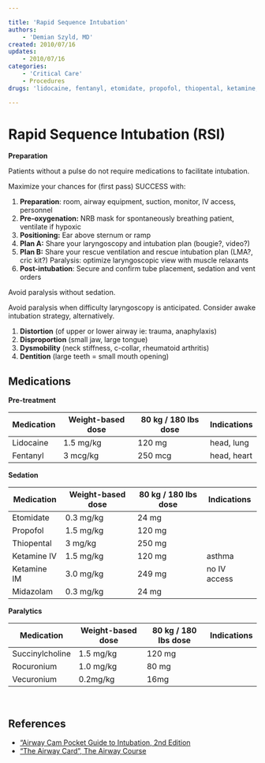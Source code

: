 ```yaml
---

title: 'Rapid Sequence Intubation'
authors:
    - 'Demian Szyld, MD'
created: 2010/07/16
updates:
    - 2010/07/16
categories:
    - 'Critical Care'
    - Procedures
drugs: 'lidocaine, fentanyl, etomidate, propofol, thiopental, ketamine, midazolam, Succinylcholine, Rocuronium, Vecuronium'

---
```



# Rapid Sequence Intubation (RSI)

**Preparation**

Patients without a pulse do not require medications to facilitate intubation. 

Maximize your chances for (first pass) SUCCESS with:

1.  **Preparation**: room, airway equipment, suction, monitor, IV access, personnel 
2.  **Pre-oxygenation:** NRB mask for spontaneously breathing patient, ventilate if hypoxic 
3.  **Positioning:** Ear above sternum or ramp
4.  **Plan A:** Share your laryngoscopy and intubation plan (bougie?, video?)
5.  **Plan B:** Share your rescue ventilation and rescue intubation plan (LMA?, cric kit?) Paralysis: optimize laryngoscopic view with muscle relaxants
6.  **Post-intubation**: Secure and confirm tube placement, sedation and vent orders

Avoid paralysis without sedation.

Avoid paralysis when difficulty laryngoscopy is anticipated. Consider awake intubation strategy, alternatively.

1.  **Distortion** (of upper or lower airway ie: trauma, anaphylaxis) 
2.  **Disproportion** (small jaw, large tongue)
3.  **Dysmobility** (neck stiffness, c-collar, rheumatoid arthritis) 
4.  **Dentition** (large teeth = small mouth opening)

## Medications

**Pre-treatment**

| Medication    | Weight-based dose | 80 kg / 180 lbs dose  | Indications             |
|---------------|-------------------|-----------------------|-------------------------|
| <span class="drug">Lidocaine</span>     | 1.5 mg/kg         | 120 mg                | head, lung              |
| <span class="drug">Fentanyl</span>      | 3 mcg/kg          | 250 mcg               | head, heart             |

**Sedation**

| Medication    | Weight-based dose | 80 kg / 180 lbs dose  | Indications             |
|---------------|-------------------|-----------------------|-------------------------|
| <span class="drug">Etomidate</span>   | 0.3 mg/kg | 24 mg   |  |
| <span class="drug">Propofol</span>    | 1.5 mg/kg | 120 mg  |  |
| <span class="drug">Thiopental</span>  | 3 mg/kg   | 250 mg  |  |
| <span class="drug">Ketamine IV</span>    | 1.5 mg/kg | 120 mg  | asthma |
| <span class="drug">Ketamine IM</span>    | 3.0 mg/kg | 249 mg  | no IV access |
| <span class="drug">Midazolam</span>   | 0.3 mg/kg | 24 mg   |  |

**Paralytics**

| Medication    | Weight-based dose | 80 kg / 180 lbs dose  | Indications             |
|---------------|-------------------|-----------------------|-------------------------|
| <span class="drug">Succinylcholine</span>   | 1.5 mg/kg   | 120 mg | |
| <span class="drug">Rocuronium</span>        | 1.0 mg/kg   | 80 mg | |
| <span class="drug">Vecuronium</span>        | 0.2mg/kg    | 16mg | |

 

## References

-   [“Airway Cam Pocket Guide to Intubation, 2nd Edition](http://airwaycam.com)
-   [“The Airway Card”, The Airway Course](http://www.theairwaysite.com)
